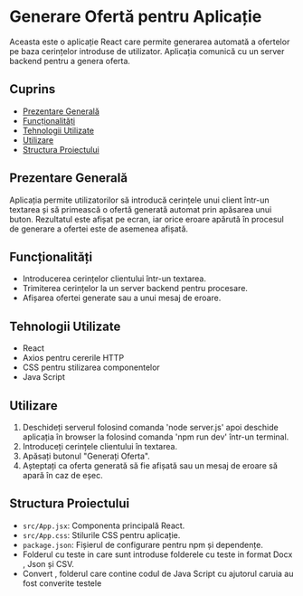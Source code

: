 # Generare Ofertă pentru Aplicație

Aceasta este o aplicație React care permite generarea automată a ofertelor pe baza cerințelor introduse de utilizator. Aplicația comunică cu un server backend pentru a genera oferta.

## Cuprins

- [Prezentare Generală](#prezentare-generală)
- [Funcționalități](#funcționalități)
- [Tehnologii Utilizate](#tehnologii-utilizate)
- [Utilizare](#utilizare)
- [Structura Proiectului](#structura-proiectului)

## Prezentare Generală

Aplicația permite utilizatorilor să introducă cerințele unui client într-un textarea și să primească o ofertă generată automat prin apăsarea unui buton. Rezultatul este afișat pe ecran, iar orice eroare apărută în procesul de generare a ofertei este de asemenea afișată.

## Funcționalități

- Introducerea cerințelor clientului într-un textarea.
- Trimiterea cerințelor la un server backend pentru procesare.
- Afișarea ofertei generate sau a unui mesaj de eroare.

## Tehnologii Utilizate

- React
- Axios pentru cererile HTTP
- CSS pentru stilizarea componentelor
- Java Script


## Utilizare

1. Deschideți serverul folosind comanda 'node server.js' apoi deschide aplicația în browser la folosind comanda 'npm run dev' într-un terminal.
2. Introduceți cerințele clientului în textarea.
3. Apăsați butonul "Generați Oferta".
4. Așteptați ca oferta generată să fie afișată sau un mesaj de eroare să apară în caz de eșec.

## Structura Proiectului

- `src/App.jsx`: Componenta principală React.
- `src/App.css`: Stilurile CSS pentru aplicație.
- `package.json`: Fișierul de configurare pentru npm și dependențe.
- Folderul cu teste in care sunt introduse folderele cu teste in format Docx , Json și CSV.
- Convert , folderul care contine codul de Java Script cu ajutorul caruia au fost converite testele

